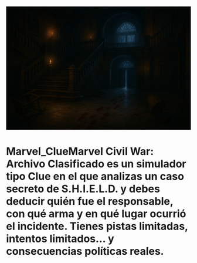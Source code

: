 ![Portada del juego](./portada.png)
# Marvel_ClueMarvel Civil War: Archivo Clasificado es un simulador tipo Clue en el que analizas un caso secreto de S.H.I.E.L.D. y debes deducir quién fue el responsable, con qué arma y en qué lugar ocurrió el incidente. Tienes pistas limitadas, intentos limitados… y consecuencias políticas reales.
